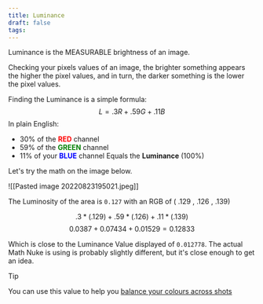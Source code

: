 ```yaml
---
title: Luminance
draft: false
tags:
---
```



Luminance is the MEASURABLE brightness of an image. 

Checking your pixels values of an image, the brighter something appears the higher the pixel values, and in turn, the darker something is the lower the pixel values. 

Finding the Luminance is a simple formula:
$$
L = .3R + .59G + .11B
$$
In plain English: 
- 30% of the **<font style="color:red">RED</font>** channel 
- 59% of the **<font style="color:green">GREEN</font>** channel 
- 11% of your **<font style="color:blue">BLUE</font>** channel
Equals the **Luminance** (100%)

Let's try the math on the image below.

![[Pasted image 20220823195021.jpeg]]

The Luminosity of the area is `0.127` with an RGB of ( .129 , .126 , .139)

$$ 
.3*(.129) + .59*(.126) + .11*(.139)
$$
$$ 0.0387 + 0.07434 + 0.01529 = 0.12833
$$

Which is close to the Luminance Value displayed of `0.012778`.
The actual Math Nuke is using is probably slightly different, but it's close enough to get an idea.

> [!tip] 
You can use this value to help you [balance your colours across shots](Colour_Balance)
